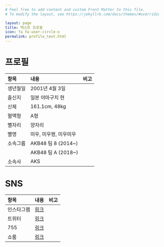 ```yaml
---
# Feel free to add content and custom Front Matter to this file.
# To modify the layout, see https://jekyllrb.com/docs/themes/#overriding-theme-defaults

layout: page
title: 텍스트 프로필
icon: fa fa-user-circle-o
permalink: profile_text.html
---
```


# 프로필

| 항목          | 내용               | 비고   |
|:-------------|:------------------|:------|
| 생년월일       | 2001년 4월 3일      |       |
| 출신지        | 일본 야마구치 현       |       |
| 신체         | 161.1cm, 48kg       |       |
| 혈액형        | A형                 |       |
| 별자리        | 양자리               |       |
| 별명          | 미우, 미우짱, 미우미우  |       |
| 소속그룹       | AKB48 팀 8 (2014~)  |       |
|              | AKB48 팀 A (2018~)  |       |
| 소속사         | AKS                |       |

# SNS

| 항목          | 내용               | 비고   |
|:-------------|:------------------|:------|
| <i class="fab fa-instagram" aria-hidden="true" alt="인스타그램"></i> 인스타그램     | [링크](https://www.instagram.com/miumiu1343/)     |       |
| <i class="fab fa-twitter" aria-hidden="true" alt="트위터"></i> 트위터        | [링크](https://www.twitter.com/miumiu_0403/)      |       |
| <i class="fas fa-pen-square" aria-hidden="true" alt="755"></i> 755  | [링크](https://7gogo.jp/shitao-miu)               |       |
| <i class="fas fa-video" aria-hidden="true" alt="쇼룸"></i> 쇼룸  | [링크](https://www.showroom-live.com/48_Miu_Shitao)                                            |       |

